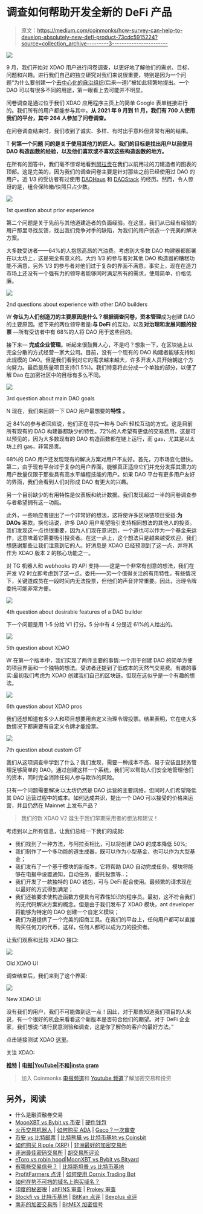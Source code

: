 # 调查如何帮助开发全新的 DeFi 产品

> 原文：<https://medium.com/coinmonks/how-survey-can-help-to-develop-absolutely-new-defi-product-73cdc5915224?source=collection_archive---------3----------------------->

![](img/867d0496159a735a0c35e42c8fd9259f.png)

9 月，我们开始对 XDAO 用户进行问卷调查，以更好地了解他们的需求、目标、问题和兴趣。进行我们自己的独立研究对我们来说很重要，特别是因为一个问题“为什么要创建一个[去中心化的自治组织](/general_knowledge/what-is-the-foundation-of-a-decentralized-organization-7fd6bf4b0fbc)(后来—道)”被如此频繁地提出。一个 DAO 可以有很多不同的用途，第一眼看上去可能并不明显。

问卷调查是通过位于我们 XDAO 应用程序主页上的简单 Google 表单链接进行的。我们所有的用户都能参与其中。**从 2021 年 9 月到 11 月，我们有 700 人使用我们的平台，其中 264 人参加了问卷调查。**

在问卷调查结束时，我们收到了诚实、多样、有时出乎意料但非常有用的结果。

T **何第一个问题** **问的是关于使用其他刀的匠人。我们的目标是找出用户以前使用 DAO 构造函数的经验，以及他们喜欢或不喜欢这些构造函数的地方。**

在所有的回答中，我们毫不惊讶地看到[阿拉贡](https://aragon.org/)在我们以前用过的刀建造者的图表的顶部。这是完美的，因为我们的调查问卷主要是针对那些之前已经使用过 DAO 的用户。近 1/3 的受访者有过使用 [DAOHaus](https://daohaus.club/) 和 [DAOStack](https://daostack.io/) 的经历。然而，令人惊讶的是，组合保险箱/快照只占少数。

![](img/cecf8bd66f808b12d25287e01baaeddb.png)

1st question about prior experience

第二个问题是关于先前与其他道建造者的负面经验。在这里，我们从已经有经验的用户那里寻找反馈，找出我们竞争对手的缺陷，为我们的用户创造一个完美的解决方案。

大多数受访者——64%的人抱怨高昂的汽油费。考虑到大多数 DAO 构建器都部署在以太坊上，这是完全有意义的。大约 1/3 的参与者对其他 DAO 构造器的糟糕功能不满意，另外 1/3 的参与者对他们过于复杂的界面不满意。事实上，现在在造刀市场上还没有一个强有力的领导者能够同时满足所有的需求，使用简单，价格低廉。

![](img/6c90b2a1a864fc6b2bb050f54d1eb8cf.png)

2nd questions about experience with other DAO builders

W **你认为人们创造刀的主要原因是什么？根据调查问卷，资本管理**成为创建 DAO 的主要原因。接下来的两位领导者是:**与 DeFi** 的互动，以及**对治理和发展问题的投票** —所有受访者中有 68%的人将 DAO 用于这些目的。

接下来— **完成企业管理**。听起来很鼓舞人心，不是吗？想象一下，在区块链上以完全分散的方式经营一家大公司。目前，没有一个现有的 DAO 构建者能够支持如此规模的 DAO。但是我们看到对它的需求越来越大，许多开发人员开始朝这个方向努力。最后是质量项目支持(1.5%)。我们特意将此分成一个单独的部分，以便了解 Dao 在加密社区中的目标有多么不同。

![](img/aab90791f9588d616978607a1bea3c4f.png)

3rd question about main DAO goals

N 现在，我们来回顾一下 DAO 用户最想要的**特性** **。**

近 84%的参与者回应说，他们正在寻找一种与 DeFi 轻松互动的方式。这是目前所有现有的 DAO 构建器都缺少的特性。72%的人希望有更低的交易费用，这是可以预见的，因为大多数现有的 DAO 构造函数都在链上运行，而 gas，尤其是以太坊上的 gas，非常昂贵。

68%的 DAO 用户还发现现有的解决方案对用户不友好。首先，刀市场变化很快。第二，由于现有平台过于复杂的用户界面，能够真正适应它们并充分发挥其潜力的用户数量仅限于那些具有高水平编程技能的用户。如果 DAO 平台有更多用户友好的界面，我们会看到人们对形成 DAO 有更大的兴趣。

另一个目前缺少的有用特性是仪表板和统计数据。我们发现超过一半的问卷调查参与者希望拥有这一功能。

此外，一些响应者提出了一个非常好的想法，这将使许多区块链项目受益:**为 DAOs** 筹款。换句话说，许多 DAO 用户希望吸引支持相同想法的其他人的投资。我们发现这一点也很重要，因为人们现在意识到，一个道也可以作为一个基金来运作，这意味着它需要吸引投资者。在这一点上，这个想法只是越来越受欢迎，我们想感谢那些让我们注意到它的人。好消息是 XDAO 已经预测到了这一点，并将其作为 XDAO 版本 2 的核心功能之一。

对 TG 机器人和 webhooks 的 API 支持——这是一个非常有创意的想法，我们在开发 V2 时立即考虑到了这一点。委托——另一个值得关注的有用特性。有些情况下，关键道成员在一段时间内无法投票，但他们的声音非常重要。因此，治理令牌委托可能非常方便。

![](img/7d69e036ee65e321d9bc9ec5db8845b6.png)

4th question about desirable features of a DAO builder

下一个问题是用 1-5 分给 V1 打分。5 分中有 4 分是近 61%的人给出的。

![](img/0b21bc99306b73f4233142414bf53394.png)

5th question about XDAO

W 在第一个版本中，我们实现了两件主要的事情:一个用于创建 DAO 的简单方便的项目界面和一个独特的想法。受访者还提到了低成本的天然气交易费。有趣的事实:最初我们考虑为 XDAO 创建我们自己的区块链。但现在这似乎是一个有趣的想法。

![](img/a598a88f093a6554c906d3b0e1b3a120.png)

6th question about XDAO pros

我们还想知道有多少人和项目想要用自定义治理令牌投票。结果表明，它在绝大多数情况下都需要有自定义令牌才能投票。

![](img/e6ef6b37e69705077b8ffdb08982fc7f.png)

7th question about custom GT

我们从这项调查中学到了什么？我们发现，需要一种成本不高、易于安装且财务管理足够简单的 DAO。通过创建这样一个系统，我们可以帮助人们安全地管理他们的资本，同时完全消除任何人参与欺诈的风险。

只有一个问题需要解决:以太坊仍然是 DAO 运营的主要网络，但同时人们希望降低其 DAO 运营过程中的成本。如何达成共识，提出一个 DAO 可以接受的价格来运营，并且仍然在 Mainnet 上发布产品？

> 我们的新 XDAO V2 诞生于我们早期采用者的想法和建议！

考虑到以上所有信息，让我们总结一下我们的成就:

*   我们找到了一种方法，与阿拉贡相比，可以将创建 DAO 的成本降低 50%;
*   我们制作了一个多功能的道生成器，既可以作为小型基金，也可以作为大型基金；
*   我们发布了一个基于模块的新版本，它将帮助 DAO 自动完成任务。模块将能够在电报中设置通知，自动任务，委托投票等..；
*   我们开发了一款独特的 DAO 钱包，可与 DeFi 配合使用。最频繁的请求现在以最好的方式得到满足；
*   我们还被要求使构造函数方便具有可靠性知识的程序员。最初，这不符合我们的无代码解决方案的概念。但是由于我们发布了 XDAO 模块，ant developer 将能够为特定的 DAO 创建一个自定义模块；
*   我们为道提供了一个完美的招商工具。在我们的平台上，任何用户都可以直接购买任何刀的代币，这样，任何人都可以成为刀的投资者。

让我们观察和比较 XDAO 接口:

![](img/3d8da30b7b5e1adb8a53a1112dd5a1b4.png)

Old XDAO UI

调查结束后，我们来到了这个界面:

![](img/3363ea6f482fe2702970d6dc89003678.png)

New XDAO UI

没有我们的用户，我们不可能做到这一点！因此，对于那些知道我们项目的人来说，有一个很好的机会来看看这个新版本是否符合他们的期望。对于 DeFi 企业家，我们想说:“进行民意测验和调查，这是你了解你的客户的最好方法。”

点击链接测试 XDAO [这里](https://xdao.app)。

关注 XDAO:

[**推特**](https://twitter.com/xdaoapp) **|** [**电报**](https://t.me/xdao_eng)**|**[**YouTube**](https://youtube.com/channel/UCC58I-ghebVRepbwVsyJnCQ)**|**[**不和**](https://discord.gg/XAa64ABVd7)**|**[**insta gram**](https://www.instagram.com/xdaoapp/)

> 加入 Coinmonks [电报频道](https://t.me/coincodecap)和 [Youtube 频道](https://www.youtube.com/c/coinmonks/videos)了解加密交易和投资

## 另外，阅读

*   什么是融资融券交易
*   [MoonXBT vs Bybit vs 币安](https://blog.coincodecap.com/bybit-binance-moonxbt) | [硬件钱包](/coinmonks/hardware-wallets-dfa1211730c6)
*   [火币交易机器人](https://blog.coincodecap.com/huobi-trading-bot) | [如何购买 ADA](https://blog.coincodecap.com/buy-ada-cardano) | [Geco？一次审查](https://blog.coincodecap.com/geco-one-review)
*   [币安 vs 比特邮票](https://blog.coincodecap.com/binance-vs-bitstamp) | [比特熊猫 vs 比特币基地 vs Coinsbit](https://blog.coincodecap.com/bitpanda-coinbase-coinsbit)
*   [如何购买 Ripple (XRP)](https://blog.coincodecap.com/buy-ripple-india) | [非洲最好的加密交易所](https://blog.coincodecap.com/crypto-exchange-africa)
*   [非洲最佳密码交易所](https://blog.coincodecap.com/crypto-exchange-africa) | [胡交易所评论](https://blog.coincodecap.com/hoo-exchange-review)
*   [eToro vs robin hood](https://blog.coincodecap.com/etoro-robinhood)|[MoonXBT vs Bybit vs Bityard](https://blog.coincodecap.com/bybit-bityard-moonxbt)
*   [有哪些交易信号？](https://blog.coincodecap.com/trading-signal) | [比特斯坦普 vs 比特币基地](https://blog.coincodecap.com/bitstamp-coinbase)
*   [ProfitFarmers 点评](https://blog.coincodecap.com/profitfarmers-review) | [如何使用 Cornix Trading Bot](https://blog.coincodecap.com/cornix-trading-bot)
*   [如何在势不可挡的域名上购买域名？](https://blog.coincodecap.com/buy-domain-on-unstoppable-domains)
*   [印度的秘密税](https://blog.coincodecap.com/crypto-tax-india) | [altFINS 审查](https://blog.coincodecap.com/altfins-review) | [Prokey 审查](/coinmonks/prokey-review-26611173c13c)
*   [Blockfi vs 比特币基地](https://blog.coincodecap.com/blockfi-vs-coinbase) | [BitKan 点评](https://blog.coincodecap.com/bitkan-review) | [Bexplus 点评](https://blog.coincodecap.com/bexplus-review)
*   [南非的加密交易所](https://blog.coincodecap.com/crypto-exchanges-in-south-africa) | [BitMEX 加密信号](https://blog.coincodecap.com/bitmex-crypto-signals)